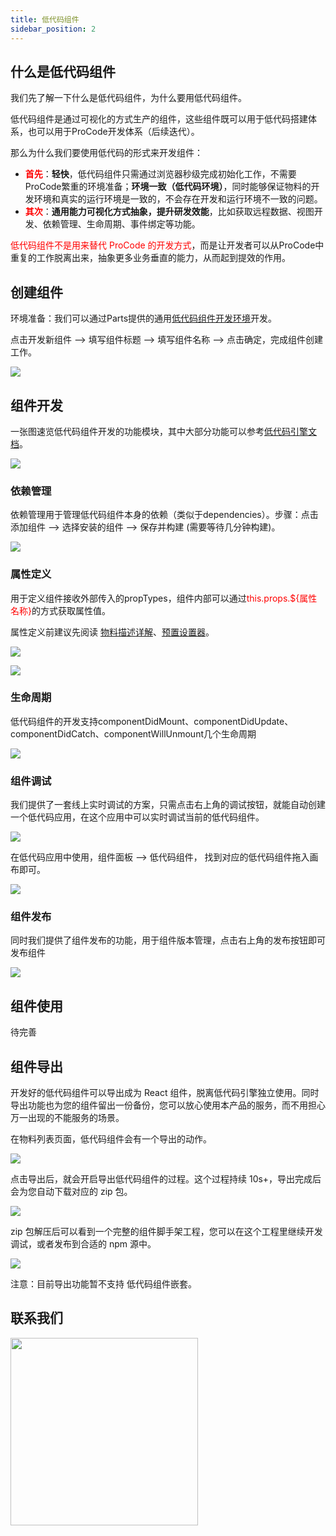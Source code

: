 ```yaml
---
title: 低代码组件
sidebar_position: 2
---
```

## 什么是低代码组件
我们先了解一下什么是低代码组件，为什么要用低代码组件。

低代码组件是通过可视化的方式生产的组件，这些组件既可以用于低代码搭建体系，也可以用于ProCode开发体系（后续迭代）。

那么为什么我们要使用低代码的形式来开发组件：
* <font color="red"><b>首先</b></font>：<b>轻快</b>，低代码组件只需通过浏览器秒级完成初始化工作，不需要ProCode繁重的环境准备；<b>环境一致（低代码环境）</b>，同时能够保证物料的开发环境和真实的运行环境是一致的，不会存在开发和运行环境不一致的问题。
* <font color="red"><b>其次</b></font>：<b>通用能力可视化方式抽象，提升研发效能</b>，比如获取远程数据、视图开发、依赖管理、生命周期、事件绑定等功能。
  
<font color="red">低代码组件不是用来替代 ProCode 的开发方式</font>，而是让开发者可以从ProCode中重复的工作脱离出来，抽象更多业务垂直的能力，从而起到提效的作用。

## 创建组件

环境准备：我们可以通过Parts提供的通用[低代码组件开发环境](https://parts.lowcode-engine.cn/material#/)开发。

点击开发新组件 --> 填写组件标题 --> 填写组件名称 --> 点击确定，完成组件创建工作。

![](https://img.alicdn.com/imgextra/i2/O1CN01OTQRew25y6WxuONIx_!!6000000007594-2-tps-3396-1696.png)

## 组件开发

一张图速览低代码组件开发的功能模块，其中大部分功能可以参考[低代码引擎文档](https://lowcode-engine.cn/site/docs/guide/quickStart/intro)。

![](https://img.alicdn.com/imgextra/i1/O1CN01gx96E121qzv4smV2v_!!6000000007037-2-tps-3456-1930.png)

### 依赖管理

依赖管理用于管理低代码组件本身的依赖（类似于dependencies）。步骤：点击添加组件 -->  选择安装的组件 --> 保存并构建 (需要等待几分钟构建)。

![](https://img.alicdn.com/imgextra/i4/O1CN01wC9JPK1J9dKLca9wK_!!6000000000986-2-tps-1438-819.png)

### 属性定义

用于定义组件接收外部传入的propTypes，组件内部可以通过<font color="red">this.props.${属性名称}</font>的方式获取属性值。

属性定义前建议先阅读 [物料描述详解](https://lowcode-engine.cn/site/docs/guide/expand/editor/metaSpec)、[预置设置器](https://lowcode-engine.cn/site/docs/guide/appendix/setters)。

![](https://img.alicdn.com/imgextra/i2/O1CN01wesIJA1nL1eSPrk7U_!!6000000005072-2-tps-1438-821.png)

![](https://img.alicdn.com/imgextra/i3/O1CN01FZIRwv1es9lGplgIB_!!6000000003926-2-tps-1438-821.png)

### 生命周期

低代码组件的开发支持componentDidMount、componentDidUpdate、componentDidCatch、componentWillUnmount几个生命周期

![](https://img.alicdn.com/imgextra/i4/O1CN010bnrxJ1oLlujlfFqj_!!6000000005209-2-tps-1438-819.png)

### 组件调试

我们提供了一套线上实时调试的方案，只需点击右上角的调试按钮，就能自动创建一个低代码应用，在这个应用中可以实时调试当前的低代码组件。

![](https://img.alicdn.com/imgextra/i2/O1CN01Tk96vp1xrDeNeIUJD_!!6000000006496-2-tps-1438-820.png)

在低代码应用中使用，组件面板 --> 低代码组件， 找到对应的低代码组件拖入画布即可。

![](https://img.alicdn.com/imgextra/i2/O1CN01oGHLea1lzDAhZQQVO_!!6000000004889-2-tps-1438-819.png)

### 组件发布

同时我们提供了组件发布的功能，用于组件版本管理，点击右上角的发布按钮即可发布组件

![](https://img.alicdn.com/imgextra/i2/O1CN017suVAD1NXEC8zQgO1_!!6000000001579-2-tps-1438-821.png)

## 组件使用

待完善

## 组件导出

开发好的低代码组件可以导出成为 React 组件，脱离低代码引擎独立使用。同时导出功能也为您的组件留出一份备份，您可以放心使用本产品的服务，而不用担心万一出现的不能服务的场景。

在物料列表页面，低代码组件会有一个导出的动作。

![](https://img.alicdn.com/imgextra/i2/O1CN016oUByO21spVHZvvw2_!!6000000007041-2-tps-1395-413.png)

点击导出后，就会开启导出低代码组件的过程。这个过程持续 10s+，导出完成后会为您自动下载对应的 zip 包。

![](https://img.alicdn.com/imgextra/i1/O1CN01lctpIo1aDcEvu75Mo_!!6000000003296-2-tps-1399-512.png)

zip 包解压后可以看到一个完整的组件脚手架工程，您可以在这个工程里继续开发调试，或者发布到合适的 npm 源中。

![](https://img.alicdn.com/imgextra/i1/O1CN010aAjsf1xYRPZBAh7d_!!6000000006455-2-tps-2154-1072.png)

注意：目前导出功能暂不支持 低代码组件嵌套。

## 联系我们

<img src="https://img.alicdn.com/imgextra/i2/O1CN01UF88Xi1jC5SZ6m4wt_!!6000000004511-2-tps-750-967.png" width="300" />